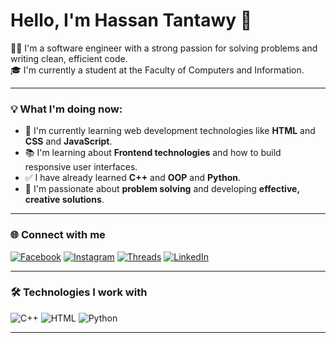 # Hello, I'm Hassan Tantawy 👋

👨‍💻 I'm a software engineer with a strong passion for solving problems and writing clean, efficient code.  
🎓 I'm currently a student at the Faculty of Computers and Information.

---

### 💡 What I'm doing now:

- 🧠 I'm currently learning web development technologies like **HTML** and **CSS** and **JavaScript**.
- 📚 I'm learning about **Frontend technologies** and how to build responsive user interfaces.
- ✅ I have already learned **C++** and **OOP** and **Python**.
- 🎯 I'm passionate about **problem solving** and developing **effective, creative solutions**.

---

### 🌐 Connect with me

[![Facebook](https://img.shields.io/badge/Facebook-1877F2?style=for-the-badge&logo=facebook&logoColor=white)](https://www.facebook.com/hassan.tantawy.794?mibextid=wwXIfr)
[![Instagram](https://img.shields.io/badge/Instagram-E4405F?style=for-the-badge&logo=instagram&logoColor=white)](https://www.instagram.com/hassan.tantawy.794?igsh=MWNrMmw3cnJ5bnhlaA%3D%3D&utm_source=qr)
[![Threads](https://img.shields.io/badge/Threads-000000?style=for-the-badge&logo=threads&logoColor=white)](https://www.threads.com/@hassan.tantawy.794?igshid=NTc4MTIwNjQ2YQ==)
[![LinkedIn](https://img.shields.io/badge/LinkedIn-0A66C2?style=for-the-badge&logo=linkedin&logoColor=white)](https://www.linkedin.com/in/hassan-tantawy-39ab27363)

---

### 🛠️ Technologies I work with

![C++](https://img.shields.io/badge/C++-00599C?style=flat-square&logo=c%2b%2b&logoColor=white)
![HTML](https://img.shields.io/badge/HTML5-E34F26?style=flat-square&logo=html5&logoColor=white)
![Python](https://img.shields.io/badge/Python-3776AB?style=flat-square&logo=python&logoColor=white)

---
